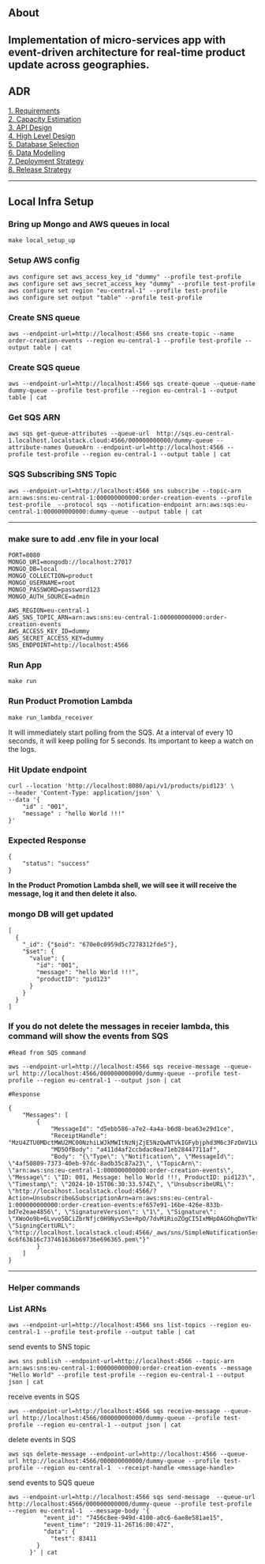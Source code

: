 ## About
Implementation of micro-services app with event-driven architecture for real-time product update across geographies.
---
## ADR

[1. Requirements](https://github.com/arnabghs/product-information-updater/blob/main/ADR/1.%20requirements/requirements.md)
<br>
[2. Capacity Estimation](https://github.com/arnabghs/product-information-updater/blob/main/ADR/2.%20capacityEstimation/estimation.md)
<br>
[3. API Design](https://github.com/arnabghs/product-information-updater/blob/main/ADR/3.%20APIDesign/api.md)
<br>
[4. High Level Design](https://github.com/arnabghs/product-information-updater/blob/main/ADR/4.%20highLevelDesign/design.md)
<br>
[5. Database Selection](https://github.com/arnabghs/product-information-updater/blob/main/ADR/5.%20databaseSelection/dbSelection.md)
<br>
[6. Data Modelling](https://github.com/arnabghs/product-information-updater/blob/main/ADR/6.%20dataModelling/dataModelling.md)
<br>
[7. Deployment Strategy](https://github.com/arnabghs/product-information-updater/blob/main/ADR/7.%20deploymentStrategy/deployment.md)
<br>
[8. Release Strategy](https://github.com/arnabghs/product-information-updater/blob/main/ADR/8.%20releaseStrategy/release.md)
<br>


---

## Local Infra  Setup

### Bring up Mongo and AWS queues in local
```
make local_setup_up
```

### Setup AWS config
```
aws configure set aws_access_key_id "dummy" --profile test-profile
aws configure set aws_secret_access_key "dummy" --profile test-profile
aws configure set region "eu-central-1" --profile test-profile
aws configure set output "table" --profile test-profile
```

### Create SNS queue
```
aws --endpoint-url=http://localhost:4566 sns create-topic --name order-creation-events --region eu-central-1 --profile test-profile --output table | cat
```

### Create SQS queue
```
aws --endpoint-url=http://localhost:4566 sqs create-queue --queue-name dummy-queue --profile test-profile --region eu-central-1 --output table | cat
```

### Get SQS ARN
```
aws sqs get-queue-attributes --queue-url  http://sqs.eu-central-1.localhost.localstack.cloud:4566/000000000000/dummy-queue --attribute-names QueueArn --endpoint-url=http://localhost:4566 --profile test-profile --region eu-central-1 --output table | cat
```

### SQS Subscribing SNS Topic
```
aws --endpoint-url=http://localhost:4566 sns subscribe --topic-arn   arn:aws:sns:eu-central-1:000000000000:order-creation-events --profile test-profile  --protocol sqs --notification-endpoint arn:aws:sqs:eu-central-1:000000000000:dummy-queue --output table | cat
```
----------------------------------------------
### make sure to add .env file in your local

```
PORT=8080
MONGO_URI=mongodb://localhost:27017
MONGO_DB=local
MONGO_COLLECTION=product
MONGO_USERNAME=root
MONGO_PASSWORD=password123
MONGO_AUTH_SOURCE=admin

AWS_REGION=eu-central-1
AWS_SNS_TOPIC_ARN=arn:aws:sns:eu-central-1:000000000000:order-creation-events
AWS_ACCESS_KEY_ID=dummy
AWS_SECRET_ACCESS_KEY=dummy
SNS_ENDPOINT=http://localhost:4566
```

### Run App
```
make run
```

### Run Product Promotion Lambda
```
make run_lambda_receiver
```
It will immediately start polling from the SQS.
At a interval of every 10 seconds, it will keep polling for 5 seconds.
Its important to keep a watch on the logs.


### Hit Update endpoint
```
curl --location 'http://localhost:8080/api/v1/products/pid123' \
--header 'Content-Type: application/json' \
--data '{
    "id" : "001",
    "message" : "hello World !!!"
}'
```

### Expected Response
```
{
    "status": "success"
}
```

**In the Product Promotion Lambda shell, we will see it will receive the message, log it and then delete it also.**

### mongo DB will get updated
```
[
  {
    "_id": {"$oid": "670e0c0959d5c7278312fde5"},
    "$set": {
      "value": {
        "id": "001",
        "message": "hello World !!!",
        "productID": "pid123"
      }
    }
  }
]
```

### If you do not delete the messages in receier lambda, this command will show the events from SQS
```
#Read from SQS command

aws --endpoint-url=http://localhost:4566 sqs receive-message --queue-url http://localhost:4566/000000000000/dummy-queue --profile test-profile --region eu-central-1 --output json | cat
```

```
#Response

{
    "Messages": [
        {
            "MessageId": "d5ebb586-a7e2-4a4a-b6d8-bea63e29d1ce",
            "ReceiptHandle": "MzU4ZTU0MDctMWU2MC00NzhiLWJkMWItNzNjZjE5NzQwNTVkIGFybjphd3M6c3FzOmV1LWNlbnRyYWwtMTowMDAwMDAwMDAwMDA6ZHVtbXktcXVldWUgZDVlYmI1ODYtYTdlMi00YTRhLWI2ZDgtYmVhNjNlMjlkMWNlIDE3Mjg5NzM4NTMuMjQwNzQ3NQ==",
            "MD5OfBody": "a411d4af2ccbdac8ea71eb28447711af",
            "Body": "{\"Type\": \"Notification\", \"MessageId\": \"4af50809-7373-40eb-97dc-8adb35c87a23\", \"TopicArn\": \"arn:aws:sns:eu-central-1:000000000000:order-creation-events\", \"Message\": \"ID: 001, Message: hello World !!!, ProductID: pid123\", \"Timestamp\": \"2024-10-15T06:30:33.574Z\", \"UnsubscribeURL\": \"http://localhost.localstack.cloud:4566/?Action=Unsubscribe&SubscriptionArn=arn:aws:sns:eu-central-1:000000000000:order-creation-events:ef657e91-16be-426e-833b-bd7e2eae4856\", \"SignatureVersion\": \"1\", \"Signature\": \"XWoOo9b+6Lvvo5BCiZbrNfjc0H9NyvS3e+RpO/7dvM1RioZOgCI5IxMHpOAGOhqDmYTktrqTFCi8XgYnarReUHR+G5kDEGVlqxfTgJ34Sp28wVfrOKOywErd9DloaGtPK+T3ik9rl8wj4i9whz82CTOKKe76o1wutpvU/i1Mi/oEcxkMeQukmxPJm1ikF08Gr9MVMaDU4tcNvm49sAN+9y+zsZbUuuPMhtLIADRatZfpyl/OERT0PqMpY7jp618QycSgxzi1dsZ4p54TP4U/luMMoM/TVmwZknEj/iGJOkDAbxN7HTFsSH8PO9Fg/pzOw91hAs0UdqoyUMgSAzcn7w==\", \"SigningCertURL\": \"http://localhost.localstack.cloud:4566/_aws/sns/SimpleNotificationService-6c6f63616c737461636b69736e696365.pem\"}"
        }
    ]
}
```

----------------------------------------------
### Helper commands

### List ARNs
```
aws --endpoint-url=http://localhost:4566 sns list-topics --region eu-central-1 --profile test-profile --output table | cat
```

send events to SNS topic
```
aws sns publish --endpoint-url=http://localhost:4566 --topic-arn arn:aws:sns:eu-central-1:000000000000:order-creation-events --message "Hello World" --profile test-profile --region eu-central-1 --output json | cat
```

receive events in SQS
```
aws --endpoint-url=http://localhost:4566 sqs receive-message --queue-url http://localhost:4566/000000000000/dummy-queue --profile test-profile --region eu-central-1 --output json | cat
```

delete events in SQS
```
aws sqs delete-message --endpoint-url=http://localhost:4566 --queue-url http://localhost:4566/000000000000/dummy-queue --profile test-profile --region eu-central-1  --receipt-handle <message-handle>
```

send events to SQS queue
```
aws --endpoint-url=http://localhost:4566 sqs send-message  --queue-url http://localhost:4566/000000000000/dummy-queue --profile test-profile --region eu-central-1  --message-body '{
          "event_id": "7456c8ee-949d-4100-a0c6-6ae8e581ae15",
          "event_time": "2019-11-26T16:00:47Z",
          "data": {
            "test": 83411
        }
      }' | cat
```
